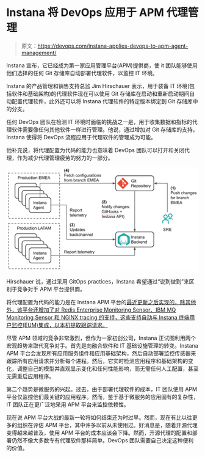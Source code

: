 # Instana 将 DevOps 应用于 APM 代理管理

> 原文：<https://devops.com/instana-applies-devops-to-apm-agent-management/>

Instana 宣布，它已经成为第一家应用管理平台(APM)提供商，使 it 团队能够使用他们选择的任何 Git 存储库自动部署代理软件，以监控 IT 环境。

Instana 的产品管理和销售支持总监 Jim Hirschauer 表示，用于装备 IT 环境(包括软件和基础架构)的代理软件现在可以使用 Git 存储库在启动和重新启动期间自动配置代理软件，此外还可以将 Instana 代理软件的特定版本绑定到 Git 存储库中的分支。

任何 DevOps 团队在检测 IT 环境时面临的挑战之一是，用于收集数据和指标的代理软件需要像任何其他软件一样进行管理。他说，通过增加对 Git 存储库的支持，Instana 使得将 DevOps 流程应用于代理软件的管理成为可能。

他补充说，将代理配置为代码的能力也意味着 DevOps 团队可以打开和关闭代理，作为减少代理管理疲劳的努力的一部分。

![](img/7da48b63acad07cb5f8412ef874182d0.png)

Hirschauer 说，通过采用 GitOps practices，Instana 希望通过“说到做到”来区别于竞争对手 APM 平台提供商。

将代理配置为代码的能力是在 Instana APM 平台的[最近更新之后实现的，除其他外，该平台还增加了对 Redis Enterprise Monitoring Sensor、IBM MQ Monitoring Sensor 和 NGINX tracing 的支持，这些支持自动与 Instana 终端用户监控(EUM)集成，以本机提取跟踪请求。](https://www.instana.com/press-releases/instana-launches-enterprise-enhancements-to-help-organizations-manage-mission-critical-applications-more-effectively/)

尽管 APM 领域的竞争非常激烈，但作为一家初创公司，Instana 正试图利用两个宏观趋势来取代竞争对手。首先是向融合软件和 IT 基础设施管理的转变。Instana APM 平台会发现所有应用服务组件和应用基础架构，然后自动部署监控传感器来跟踪所有应用请求并分析每个进程。然后，它实时检测应用程序和基础架构的变化，调整自己的模型并直观显示变化和任何性能影响，而无需任何人工配置，甚至无需重启应用程序。

第二个趋势是微服务的兴起。过去，由于部署代理软件的成本，IT 团队使用 APM 平台仅监控他们最关键的应用程序。然而，鉴于基于微服务的应用固有的复杂性，IT 团队正在更广泛地采用 APM 平台来监控依赖性。

现在说 APM 平台大战的最新一轮将如何结束还为时过早。然而，现在有比以往更多的组织在评估 APM 平台，其中许多以前从未使用过。好消息是，随着开源代理变得越来越普及，使用 APM 平台的成本应该会下降。然而，开源代理的配置和部署仍然不像大多数专有代理软件那样简单。DevOps 团队需要自己决定这种便利的价值。